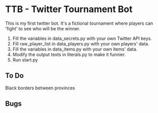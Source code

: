 # TTB - Twitter Tournament Bot

This is my first twitter bot. It's a fictional tournament where players can 'fight' to see who will be the winner.

1. Fill the variables in data_secrets.py with your own Twitter API keys.
2. Fill raw_player_list in data_players.py with your own players' data.
3. Fill the variables in data_items.py with your own items' data.
4. Modify the output texts in literals.py to make it funnier.
5. Run start.py

## To Do
Black borders between provinces

## Bugs
